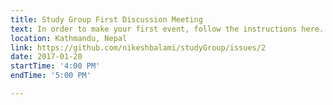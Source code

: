 ```yaml
---
title: Study Group First Discussion Meeting
text: In order to make your first event, follow the instructions here.
location: Kathmandu, Nepal
link: https://github.com/nikeshbalami/studyGroup/issues/2
date: 2017-01-20
startTime: '4:00 PM'
endTime: '5:00 PM'

---
```

